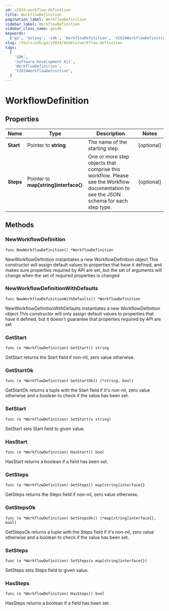 ```yaml
---
id: v2024-workflow-definition
title: WorkflowDefinition
pagination_label: WorkflowDefinition
sidebar_label: WorkflowDefinition
sidebar_class_name: gosdk
keywords:
  ['go', 'Golang', 'sdk', 'WorkflowDefinition', 'V2024WorkflowDefinition']
slug: /tools/sdk/go/v2024/models/workflow-definition
tags:
  [
    'SDK',
    'Software Development Kit',
    'WorkflowDefinition',
    'V2024WorkflowDefinition',
  ]
---
```


# WorkflowDefinition

## Properties

| Name | Type | Description | Notes |
| --- | --- | --- | --- |
| **Start** | Pointer to **string** | The name of the starting step. | [optional] |
| **Steps** | Pointer to **map[string]interface{}** | One or more step objects that comprise this workflow. Please see the Workflow documentation to see the JSON schema for each step type. | [optional] |

## Methods

### NewWorkflowDefinition

`func NewWorkflowDefinition() *WorkflowDefinition`

NewWorkflowDefinition instantiates a new WorkflowDefinition object This constructor will assign default values to properties that have it defined, and makes sure properties required by API are set, but the set of arguments will change when the set of required properties is changed

### NewWorkflowDefinitionWithDefaults

`func NewWorkflowDefinitionWithDefaults() *WorkflowDefinition`

NewWorkflowDefinitionWithDefaults instantiates a new WorkflowDefinition object This constructor will only assign default values to properties that have it defined, but it doesn't guarantee that properties required by API are set

### GetStart

`func (o *WorkflowDefinition) GetStart() string`

GetStart returns the Start field if non-nil, zero value otherwise.

### GetStartOk

`func (o *WorkflowDefinition) GetStartOk() (*string, bool)`

GetStartOk returns a tuple with the Start field if it's non-nil, zero value otherwise and a boolean to check if the value has been set.

### SetStart

`func (o *WorkflowDefinition) SetStart(v string)`

SetStart sets Start field to given value.

### HasStart

`func (o *WorkflowDefinition) HasStart() bool`

HasStart returns a boolean if a field has been set.

### GetSteps

`func (o *WorkflowDefinition) GetSteps() map[string]interface{}`

GetSteps returns the Steps field if non-nil, zero value otherwise.

### GetStepsOk

`func (o *WorkflowDefinition) GetStepsOk() (*map[string]interface{}, bool)`

GetStepsOk returns a tuple with the Steps field if it's non-nil, zero value otherwise and a boolean to check if the value has been set.

### SetSteps

`func (o *WorkflowDefinition) SetSteps(v map[string]interface{})`

SetSteps sets Steps field to given value.

### HasSteps

`func (o *WorkflowDefinition) HasSteps() bool`

HasSteps returns a boolean if a field has been set.

